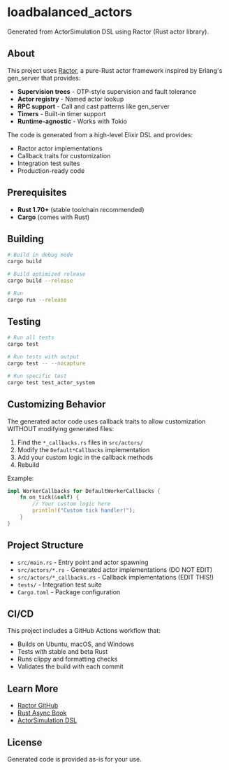 # loadbalanced_actors

Generated from ActorSimulation DSL using Ractor (Rust actor library).

## About

This project uses [Ractor](https://github.com/slawlor/ractor), a pure-Rust actor
framework inspired by Erlang's gen_server that provides:

- **Supervision trees** - OTP-style supervision and fault tolerance
- **Actor registry** - Named actor lookup
- **RPC support** - Call and cast patterns like gen_server
- **Timers** - Built-in timer support
- **Runtime-agnostic** - Works with Tokio

The code is generated from a high-level Elixir DSL and provides:
- Ractor actor implementations
- Callback traits for customization
- Integration test suites
- Production-ready code

## Prerequisites

- **Rust 1.70+** (stable toolchain recommended)
- **Cargo** (comes with Rust)

## Building

```bash
# Build in debug mode
cargo build

# Build optimized release
cargo build --release

# Run
cargo run --release
```

## Testing

```bash
# Run all tests
cargo test

# Run tests with output
cargo test -- --nocapture

# Run specific test
cargo test test_actor_system
```

## Customizing Behavior

The generated actor code uses callback traits to allow customization WITHOUT
modifying generated files:

1. Find the `*_callbacks.rs` files in `src/actors/`
2. Modify the `Default*Callbacks` implementation
3. Add your custom logic in the callback methods
4. Rebuild

Example:
```rust
impl WorkerCallbacks for DefaultWorkerCallbacks {
    fn on_tick(&self) {
        // Your custom logic here
        println!("Custom tick handler!");
    }
}
```

## Project Structure

- `src/main.rs` - Entry point and actor spawning
- `src/actors/*.rs` - Generated actor implementations (DO NOT EDIT)
- `src/actors/*_callbacks.rs` - Callback implementations (EDIT THIS!)
- `tests/` - Integration test suite
- `Cargo.toml` - Package configuration

## CI/CD

This project includes a GitHub Actions workflow that:
- Builds on Ubuntu, macOS, and Windows
- Tests with stable and beta Rust
- Runs clippy and formatting checks
- Validates the build with each commit

## Learn More

- [Ractor GitHub](https://github.com/slawlor/ractor)
- [Rust Async Book](https://rust-lang.github.io/async-book/)
- [ActorSimulation DSL](https://github.com/d-led/gen_server_virtual_time)

## License

Generated code is provided as-is for your use.
